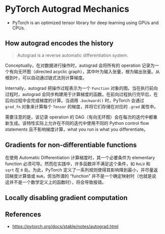 # PyTorch Autograd Mechanics
- PyTorch is an optimized tensor library for deep learning using GPUs and CPUs.

## How autograd encodes the history
> Autograd is a reverse automatic differentiation system.

Conceptually，在对数据进行操作时，autograd 会将所有的 operation 记录为一个有向无环图（directed acyclic graph），其中叶为输入张量，根为输出张量。从根到叶，可以自动通过链式法则计算梯度。

Internally，autograd 把操作过程表示为一个 `Function` 对象的图。当在执行前向过程时，autograd 会同步构建用于计算梯度的函数。在前向过程执行完毕后，在后向过程中会完成梯度的计算。当调用 `.backward()` 时，PyTorch 会通过 `grad_fn` 对象来计算每个 `Tensor` 的梯度，并将它们存储在对应的 `.grad` 属性中。

需要注意的是，该记录 operation 的 DAG（有向无环图）会在每次的迭代中都重新生成。该特性实际上允许在不同的迭代中使用不同的 Python control flow statements 且不影响梯度计算，what you run is what you differentiate。

## Gradients for non-differentiable functions
在使用 Automatic Differentiation 计算梯度时，其一个必要条件为 elementary function 必须可导。然而在实践中，许多函数并不满足这个条件，如 `ReLU` 和 `sqrt` 在 `0` 处。为此，PyTorch 定义了一系列规则使得其影响降到最小，并尽量返回梯度计算值或 `NaN`，但当所谓的 “function” 并不是一个确定映射时（也就是说这并不是一个数学定义上的函数时），将会导致报错。

## Locally disabling gradient computation


## References
- https://pytorch.org/docs/stable/notes/autograd.html

